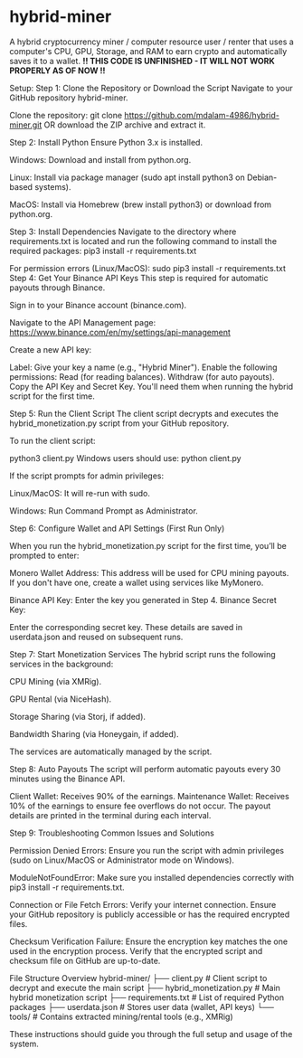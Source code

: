 # hybrid-miner
A hybrid cryptocurrency miner / computer resource user / renter that uses a computer's CPU, GPU, Storage, and RAM to earn crypto and automatically saves it to a wallet.
**!! **THIS CODE IS UNFINISHED - IT WILL NOT WORK PROPERLY AS OF NOW** !!**

Setup:
Step 1: Clone the Repository or Download the Script
Navigate to your GitHub repository hybrid-miner.

Clone the repository:
git clone https://github.com/mdalam-4986/hybrid-miner.git
OR download the ZIP archive and extract it.

Step 2: Install Python
Ensure Python 3.x is installed.

Windows: Download and install from python.org.

Linux: Install via package manager (sudo apt install python3 on Debian-based systems).

MacOS: Install via Homebrew (brew install python3) or download from python.org.

Step 3: Install Dependencies
Navigate to the directory where requirements.txt is located and run the following command to install the required packages:
pip3 install -r requirements.txt

For permission errors (Linux/MacOS):
sudo pip3 install -r requirements.txt
Step 4: Get Your Binance API Keys
This step is required for automatic payouts through Binance.

Sign in to your Binance account (binance.com).

Navigate to the API Management page:
https://www.binance.com/en/my/settings/api-management

Create a new API key:

Label: Give your key a name (e.g., "Hybrid Miner").
Enable the following permissions:
Read (for reading balances).
Withdraw (for auto payouts).
Copy the API Key and Secret Key. You'll need them when running the hybrid script for the first time.

Step 5: Run the Client Script
The client script decrypts and executes the hybrid_monetization.py script from your GitHub repository.

To run the client script:

python3 client.py
Windows users should use:
python client.py

If the script prompts for admin privileges:

Linux/MacOS: It will re-run with sudo.

Windows: Run Command Prompt as Administrator.

Step 6: Configure Wallet and API Settings (First Run Only)

When you run the hybrid_monetization.py script for the first time, you’ll be prompted to enter:

Monero Wallet Address:
This address will be used for CPU mining payouts.
If you don't have one, create a wallet using services like MyMonero.

Binance API Key:
Enter the key you generated in Step 4.
Binance Secret Key:

Enter the corresponding secret key.
These details are saved in userdata.json and reused on subsequent runs.

Step 7: Start Monetization Services
The hybrid script runs the following services in the background:

CPU Mining (via XMRig).

GPU Rental (via NiceHash).

Storage Sharing (via Storj, if added).

Bandwidth Sharing (via Honeygain, if added).

The services are automatically managed by the script.

Step 8: Auto Payouts
The script will perform automatic payouts every 30 minutes using the Binance API.

Client Wallet: Receives 90% of the earnings.
Maintenance Wallet: Receives 10% of the earnings to ensure fee overflows do not occur.
The payout details are printed in the terminal during each interval.

Step 9: Troubleshooting
Common Issues and Solutions

Permission Denied Errors:
Ensure you run the script with admin privileges (sudo on Linux/MacOS or Administrator mode on Windows).

ModuleNotFoundError:
Make sure you installed dependencies correctly with pip3 install -r requirements.txt.

Connection or File Fetch Errors:
Verify your internet connection.
Ensure your GitHub repository is publicly accessible or has the required encrypted files.

Checksum Verification Failure:
Ensure the encryption key matches the one used in the encryption process.
Verify that the encrypted script and checksum file on GitHub are up-to-date.

File Structure Overview
hybrid-miner/
  ├── client.py                # Client script to decrypt and execute the main script
  ├── hybrid_monetization.py    # Main hybrid monetization script
  ├── requirements.txt          # List of required Python packages
  ├── userdata.json             # Stores user data (wallet, API keys)
  └── tools/                    # Contains extracted mining/rental tools (e.g., XMRig)
  
These instructions should guide you through the full setup and usage of the system.
